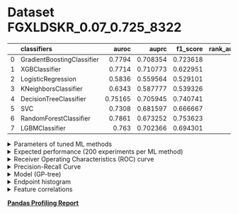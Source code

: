 # Dataset FGXLDSKR_0.07_0.725_8322

|    | classifiers                |   auroc |    auprc |   f1_score |   rank_auroc |   rank_auprc |   rank_f1 |
|---:|:---------------------------|--------:|---------:|-----------:|-------------:|-------------:|----------:|
|  0 | GradientBoostingClassifier | 0.7794  | 0.708354 |   0.723618 |            2 |            2 |         3 |
|  1 | XGBClassifier              | 0.7714  | 0.710773 |   0.622951 |            3 |            1 |         6 |
|  2 | LogisticRegression         | 0.5836  | 0.559564 |   0.529101 |            8 |            8 |         8 |
|  3 | KNeighborsClassifier       | 0.6343  | 0.587777 |   0.539326 |            7 |            7 |         7 |
|  4 | DecisionTreeClassifier     | 0.75165 | 0.705945 |   0.740741 |            5 |            3 |         2 |
|  5 | SVC                        | 0.7308  | 0.681597 |   0.666667 |            6 |            5 |         5 |
|  6 | RandomForestClassifier     | 0.7861  | 0.673252 |   0.753623 |            1 |            6 |         1 |
|  7 | LGBMClassifier             | 0.763   | 0.702366 |   0.694301 |            4 |            4 |         4 |


<details>
<summary>Parameters of tuned ML methods</summary>


```
GradientBoostingClassifier(ccp_alpha=0.0, criterion='friedman_mse', init=None,
                           learning_rate=0.03857611329205581,
                           loss='exponential', max_depth=9, max_features=None,
                           max_leaf_nodes=None, min_impurity_decrease=0.0,
                           min_impurity_split=None, min_samples_leaf=44,
                           min_samples_split=2, min_weight_fraction_leaf=0.0,
                           n_estimators=100, n_iter_no_change=8,
                           presort='deprecated', random_state=8322,
                           subsample=1.0, tol=1e-07, validation_fraction=0.05,
                           verbose=0, warm_start=False)
XGBClassifier(alpha=1.4572066808818134, base_score=0.5, booster='dart',
              colsample_bylevel=1, colsample_bynode=1, colsample_bytree=1,
              eta=0.1843549437979609, eval_metric='logloss', gamma=0.0,
              gpu_id=-1, importance_type='gain', interaction_constraints=None,
              learning_rate=0.184354946, max_delta_step=0, max_depth=3,
              min_child_weight=1, missing=nan, monotone_constraints=None,
              n_estimators=40, n_jobs=0, num_parallel_tree=1,
              objective='binary:logistic', random_state=8322,
              reg_alpha=1.45720673, reg_lambda=5.500790903148928,
              scale_pos_weight=1, subsample=1, tree_method=None,
              validate_parameters=False, verbosity=None)
LogisticRegression(C=0.0008719016860731732, class_weight=None, dual=False,
                   fit_intercept=True, intercept_scaling=1, l1_ratio=None,
                   max_iter=100, multi_class='auto', n_jobs=None, penalty='l2',
                   random_state=8322, solver='lbfgs', tol=0.0001, verbose=0,
                   warm_start=False)
KNeighborsClassifier(algorithm='auto', leaf_size=30, metric='euclidean',
                     metric_params=None, n_jobs=None, n_neighbors=66, p=2,
                     weights='distance')
DecisionTreeClassifier(ccp_alpha=0.0, class_weight=None, criterion='entropy',
                       max_depth=7, max_features=None, max_leaf_nodes=None,
                       min_impurity_decrease=0.0, min_impurity_split=None,
                       min_samples_leaf=18, min_samples_split=9,
                       min_weight_fraction_leaf=0.0, presort='deprecated',
                       random_state=8322, splitter='best')
SVC(C=79611.69522329033, break_ties=False, cache_size=200,
    class_weight='balanced', coef0=4.0, decision_function_shape='ovr', degree=2,
    gamma='auto', kernel='poly', max_iter=-1, probability=True,
    random_state=8322, shrinking=True, tol=0.0007548761162901196,
    verbose=False)
RandomForestClassifier(bootstrap=True, ccp_alpha=0.0, class_weight=None,
                       criterion='gini', max_depth=8, max_features=None,
                       max_leaf_nodes=None, max_samples=None,
                       min_impurity_decrease=0.0, min_impurity_split=None,
                       min_samples_leaf=14, min_samples_split=6,
                       min_weight_fraction_leaf=0.0, n_estimators=78,
                       n_jobs=None, oob_score=False, random_state=8322,
                       verbose=0, warm_start=False)
LGBMClassifier(boosting_type='gbdt', class_weight=None, colsample_bytree=1.0,
               importance_type='split', learning_rate=0.1, max_depth=4,
               metric='binary_logloss', min_child_samples=20,
               min_child_weight=0.001, min_split_gain=0.0, n_estimators=31,
               n_jobs=-1, num_leaves=25, objective='binary', random_state=8322,
               reg_alpha=0.0, reg_lambda=0.0, silent=True, subsample=1.0,
               subsample_for_bin=200000, subsample_freq=0)
```

</details>

<details>
<summary>Expected performance (200 experiments per ML method)</summary>
<img src='FGXLDSKR_0.07_0.725_8322-box.svg' width=40% />
</details>

<details>
<summary>Receiver Operating Characteristics (ROC) curve</summary>
<img src='FGXLDSKR_0.07_0.725_8322-roc.svg' width=40% />
</details>

<details>
<summary>Precision-Recall Curve</summary>
<img src='FGXLDSKR_0.07_0.725_8322-prc.svg' width=40% />
</details>

<details>
<summary>Model (GP-tree)</summary>
<img src='FGXLDSKR_0.07_0.725_8322-model.svg' height=10% />
</details>

<details>
<summary>Endpoint histogram</summary>
<img src='FGXLDSKR_0.07_0.725_8322-endpoint.svg' width=40% />
</details>

<details>
<summary>Feature correlations</summary>
<img src='FGXLDSKR_0.07_0.725_8322-corr.svg' width=40% />
</details>

[**Pandas Profiling Report**](https://github.io/athril/digen-test/docs/profile/FGXLDSKR_0.07_0.725_8322.html)